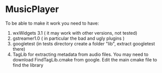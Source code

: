 # MusicPlayer
To be able to make it work you need to have:
1. wxWidgets 3.1 ( it may work with other versions, not tested)
2. gstreamer1.0 ( in particular the bad and ugly plugins )
3. googletest (in tests directory create a folder "lib", extract googletest there)
4. TagLib for extracting metadata from audio files. You may need to download FindTagLib.cmake from google. Edit the main cmake file to find the library
